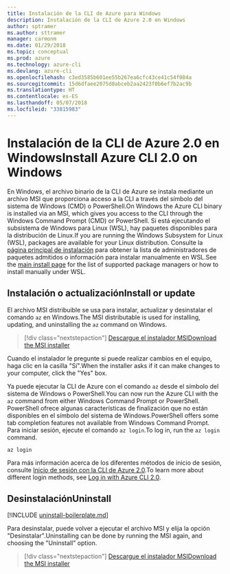 ```yaml
---
title: Instalación de la CLI de Azure para Windows
description: Instalación de la CLI de Azure 2.0 en Windows
author: sptramer
ms.author: sttramer
manager: carmonm
ms.date: 01/29/2018
ms.topic: conceptual
ms.prod: azure
ms.technology: azure-cli
ms.devlang: azure-cli
ms.openlocfilehash: c3ed3585b601ee55b267ea6cfc43ce41c54f084a
ms.sourcegitcommit: 15d6dfaee2075d0abceb2aa2423f0b6ef7b2ac9b
ms.translationtype: HT
ms.contentlocale: es-ES
ms.lasthandoff: 05/07/2018
ms.locfileid: "33815983"
---
```

# <a name="install-azure-cli-20-on-windows"></a><span data-ttu-id="fc1d4-103">Instalación de la CLI de Azure 2.0 en Windows</span><span class="sxs-lookup"><span data-stu-id="fc1d4-103">Install Azure CLI 2.0 on Windows</span></span>

<span data-ttu-id="fc1d4-104">En Windows, el archivo binario de la CLI de Azure se instala mediante un archivo MSI que proporciona acceso a la CLI a través del símbolo del sistema de Windows (CMD) o PowerShell.</span><span class="sxs-lookup"><span data-stu-id="fc1d4-104">On Windows the Azure CLI binary is installed via an MSI, which gives you access to the CLI through the Windows Command Prompt (CMD) or PowerShell.</span></span>
<span data-ttu-id="fc1d4-105">Si está ejecutando el subsistema de Windows para Linux (WSL), hay paquetes disponibles para la distribución de Linux.</span><span class="sxs-lookup"><span data-stu-id="fc1d4-105">If you are running the Windows Subsystem for Linux (WSL), packages are available for your Linux distribution.</span></span> <span data-ttu-id="fc1d4-106">Consulte la [página principal de instalación](install-azure-cli.md) para obtener la lista de administradores de paquetes admitidos o información para instalar manualmente en WSL.</span><span class="sxs-lookup"><span data-stu-id="fc1d4-106">See the [main install page](install-azure-cli.md) for the list of supported package managers or how to install manually under WSL.</span></span>

## <a name="install-or-update"></a><span data-ttu-id="fc1d4-107">Instalación o actualización</span><span class="sxs-lookup"><span data-stu-id="fc1d4-107">Install or update</span></span>

<span data-ttu-id="fc1d4-108">El archivo MSI distribuible se usa para instalar, actualizar y desinstalar el comando `az` en Windows.</span><span class="sxs-lookup"><span data-stu-id="fc1d4-108">The MSI distributable is used for installing, updating, and uninstalling the `az` command on Windows.</span></span>

> [!div class="nextstepaction"]
> [<span data-ttu-id="fc1d4-109">Descargue el instalador MSI</span><span class="sxs-lookup"><span data-stu-id="fc1d4-109">Download the MSI installer</span></span>](https://aka.ms/installazurecliwindows)

<span data-ttu-id="fc1d4-110">Cuando el instalador le pregunte si puede realizar cambios en el equipo, haga clic en la casilla "Sí".</span><span class="sxs-lookup"><span data-stu-id="fc1d4-110">When the installer asks if it can make changes to your computer, click the "Yes" box.</span></span>

<span data-ttu-id="fc1d4-111">Ya puede ejecutar la CLI de Azure con el comando `az` desde el símbolo del sistema de Windows o PowerShell.</span><span class="sxs-lookup"><span data-stu-id="fc1d4-111">You can now run the Azure CLI with the `az` command from either Windows Command Prompt or PowerShell.</span></span> <span data-ttu-id="fc1d4-112">PowerShell ofrece algunas características de finalización que no están disponibles en el símbolo del sistema de Windows.</span><span class="sxs-lookup"><span data-stu-id="fc1d4-112">PowerShell offers some tab completion features not available from Windows Command Prompt.</span></span> <span data-ttu-id="fc1d4-113">Para iniciar sesión, ejecute el comando `az login`.</span><span class="sxs-lookup"><span data-stu-id="fc1d4-113">To log in, run the `az login` command.</span></span>

```azurecli
az login
```

<span data-ttu-id="fc1d4-114">Para más información acerca de los diferentes métodos de inicio de sesión, consulte [Inicio de sesión con la CLI de Azure 2.0](authenticate-azure-cli.md).</span><span class="sxs-lookup"><span data-stu-id="fc1d4-114">To learn more about different login methods, see [Log in with Azure CLI 2.0](authenticate-azure-cli.md).</span></span>

## <a name="uninstall"></a><span data-ttu-id="fc1d4-115">Desinstalación</span><span class="sxs-lookup"><span data-stu-id="fc1d4-115">Uninstall</span></span>

[!INCLUDE [uninstall-boilerplate.md](includes/uninstall-boilerplate.md)]

<span data-ttu-id="fc1d4-116">Para desinstalar, puede volver a ejecutar el archivo MSI y elija la opción "Desinstalar".</span><span class="sxs-lookup"><span data-stu-id="fc1d4-116">Uninstalling can be done by running the MSI again, and choosing the "Uninstall" option.</span></span>

> [!div class="nextstepaction"]
> [<span data-ttu-id="fc1d4-117">Descargue el instalador MSI</span><span class="sxs-lookup"><span data-stu-id="fc1d4-117">Download the MSI installer</span></span>](https://aka.ms/installazurecliwindows)
